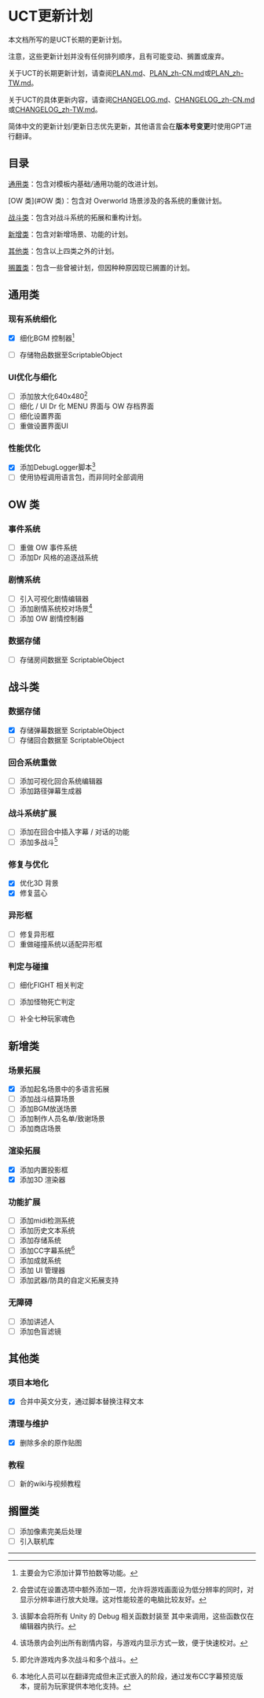 # UCT更新计划

本文档所写的是UCT长期的更新计划。

注意，这些更新计划并没有任何排列顺序，且有可能变动、搁置或废弃。

关于UCT的长期更新计划，请查阅[PLAN.md](PLAN.md)、[PLAN_zh-CN.md](PLAN_zh-CN.md)或[PLAN_zh-TW.md](PLAN_zh-TW.md)。

关于UCT的具体更新内容，请查阅[CHANGELOG.md](CHANGELOG.md)、[CHANGELOG_zh-CN.md](CHANGELOG_zh-CN.md)或[CHANGELOG_zh-TW.md](CHANGELOG_zh-TW.md)。

简体中文的更新计划/更新日志优先更新，其他语言会在**版本号变更**时使用GPT进行翻译。

## 目录

[通用类](#通用类)：包含对模板内基础/通用功能的改进计划。

[OW 类](#OW 类)：包含对 Overworld 场景涉及的各系统的重做计划。

[战斗类](#战斗类)：包含对战斗系统的拓展和重构计划。

[新增类](#新增类)：包含对新增场景、功能的计划。

[其他类](#其他类)：包含以上四类之外的计划。

[搁置类](#搁置类)：包含一些曾被计划，但因种种原因现已搁置的计划。

## 通用类
### 现有系统细化
- [x] 细化BGM 控制器[^1]
- [ ] 存储物品数据至ScriptableObject


### UI优化与细化
- [ ] 添加放大化640x480[^2]
- [ ] 细化 / UI Dr 化 MENU 界面与 OW 存档界面
- [ ] 细化设置界面
- [ ] 重做设置界面UI

### 性能优化
- [x] 添加DebugLogger脚本[^3]
- [ ] 使用协程调用语言包，而非同时全部调用

## OW 类
### 事件系统
- [ ] 重做 OW 事件系统
- [ ] 添加Dr 风格的追逐战系统

### 剧情系统
- [ ] 引入可视化剧情编辑器
- [ ] 添加剧情系统校对场景[^4]
- [ ] 添加 OW 剧情控制器

### 数据存储
- [ ] 存储房间数据至 ScriptableObject

## 战斗类
### 数据存储
- [x] 存储弹幕数据至 ScriptableObject
- [ ] 存储回合数据至 ScriptableObject

### 回合系统重做
- [ ] 添加可视化回合系统编辑器
- [ ] 添加路径弹幕生成器

### 战斗系统扩展
- [ ] 添加在回合中插入字幕 / 对话的功能
- [ ] 添加多战斗[^5]

### 修复与优化
- [x] 优化3D 背景
- [x] 修复蓝心

### 异形框
- [ ] 修复异形框
- [ ] 重做碰撞系统以适配异形框

### 判定与碰撞
- [ ] 细化FIGHT 相关判定
- [ ] 添加怪物死亡判定
- [ ] 补全七种玩家魂色


## 新增类
### 场景拓展
- [x] 添加起名场景中的多语言拓展
- [ ] 添加战斗结算场景
- [ ] 添加BGM放送场景
- [ ] 添加制作人员名单/致谢场景
- [ ] 添加商店场景

### 渲染拓展
- [x] 添加内置投影框
- [x] 添加3D 渲染器

### 功能扩展
- [ ] 添加midi检测系统
- [ ] 添加历史文本系统
- [ ] 添加存储系统
- [ ] 添加CC字幕系统[^6]
- [ ] 添加成就系统
- [ ] 添加 UI 管理器
- [ ] 添加武器/防具的自定义拓展支持

### 无障碍
- [ ] 添加讲述人
- [ ] 添加色盲滤镜

## 其他类
### 项目本地化
- [x] 合并中英文分支，通过脚本替换注释文本

### 清理与维护
- [x] 删除多余的原作贴图

### 教程
- [ ] 新的wiki与视频教程



## 搁置类

- [ ] 添加像素完美后处理
- [ ] 引入联机库

---

[^1]: 主要会为它添加计算节拍数等功能。
[^2]: 会尝试在设置选项中额外添加一项，允许将游戏画面设为低分辨率的同时，对显示分辨率进行放大处理。这对性能较差的电脑比较友好。
[^3]: 该脚本会将所有 Unity 的 Debug 相关函数封装至 其中来调用，这些函数仅在编辑器内执行。
[^4]: 该场景内会列出所有剧情内容，与游戏内显示方式一致，便于快速校对。
[^5]: 即允许游戏内多次战斗和多个战斗。
[^6]: 本地化人员可以在翻译完成但未正式嵌入的阶段，通过发布CC字幕预览版本，提前为玩家提供本地化支持。